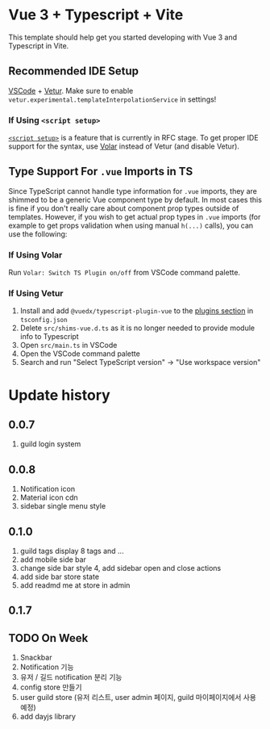 # Vue 3 + Typescript + Vite

This template should help get you started developing with Vue 3 and Typescript in Vite.

## Recommended IDE Setup

[VSCode](https://code.visualstudio.com/) + [Vetur](https://marketplace.visualstudio.com/items?itemName=octref.vetur). Make sure to enable `vetur.experimental.templateInterpolationService` in settings!

### If Using `<script setup>`

[`<script setup>`](https://github.com/vuejs/rfcs/pull/227) is a feature that is currently in RFC stage. To get proper IDE support for the syntax, use [Volar](https://marketplace.visualstudio.com/items?itemName=johnsoncodehk.volar) instead of Vetur (and disable Vetur).

## Type Support For `.vue` Imports in TS

Since TypeScript cannot handle type information for `.vue` imports, they are shimmed to be a generic Vue component type by default. In most cases this is fine if you don't really care about component prop types outside of templates. However, if you wish to get actual prop types in `.vue` imports (for example to get props validation when using manual `h(...)` calls), you can use the following:

### If Using Volar

Run `Volar: Switch TS Plugin on/off` from VSCode command palette.

### If Using Vetur

1. Install and add `@vuedx/typescript-plugin-vue` to the [plugins section](https://www.typescriptlang.org/tsconfig#plugins) in `tsconfig.json`
2. Delete `src/shims-vue.d.ts` as it is no longer needed to provide module info to Typescript
3. Open `src/main.ts` in VSCode
4. Open the VSCode command palette
5. Search and run "Select TypeScript version" -> "Use workspace version"


# Update history
## 0.0.7
1. guild login system
## 0.0.8
1. Notification icon
2. Material icon cdn
3. sidebar single menu style

## 0.1.0
1. guild tags display 8 tags and ...
2. add mobile side bar
3. change side bar style
4, add sidebar open and close actions
5. add side bar store state
6. add readmd me at store in admin

## 0.1.7

## TODO On Week
1. Snackbar
2. Notification 기능
3. 유저 / 길드 notification 분리 기능
4. config store 만들기
5. user guild store (유저 리스트, user admin 페이지, guild 마이페이지에서 사용 예정)
6. add dayjs library
